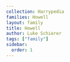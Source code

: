 ```yaml
---
collection: Harrypedia
families: Howell
layout: family
title: Howell
author: Luke Schierer
tags: ["family"]
sidebar:
  order: 1
---
```



